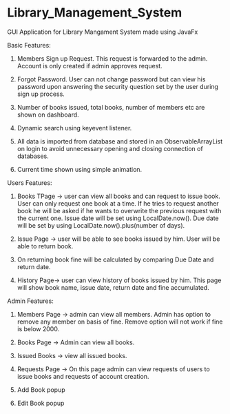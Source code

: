 # Library_Management_System
GUI Application for Library Mangament System made using JavaFx

Basic Features:
1) Members Sign up Request. This request is forwarded to the admin. Account is only created if admin approves request.

2) Forgot Password. User can not change password but can view his password upon answering the security question set by the user during sign up process.

3) Number of books issued, total books, number of members etc are shown on dashboard.

4) Dynamic search using keyevent listener.

5) All data is imported from database and stored in an ObservableArrayList on login to avoid unnecessary opening and closing connection of databases.

6) Current time shown using simple animation.

Users Features:
1) Books TPage -> user can view all books and can request to issue book. User can only request one book at a time. If he tries to request another book he will be asked if he wants to overwrite the previous request with the current one. Issue date will be set using LocalDate.now(). Due date will be set by using LocalDate.now().plus(number of days).

2) Issue Page -> user will be able to see books issued by him. User will be able to return book.

3) On returning book fine will be calculated by comparing Due Date and return date. 

4) History Page-> user can view history of books issued by him. This page will show book name, issue date, return date and fine accumulated.

Admin Features:
1) Members Page -> admin can view all members. Admin has option to remove any member on basis of fine. Remove option will not work if fine is below 2000.

2) Books Page -> Admin can view all books.

3) Issued Books -> view all issued books.

4) Requests Page -> On this page admin can view requests of users to issue books and requests of account creation.

5) Add Book popup

6) Edit Book popup
